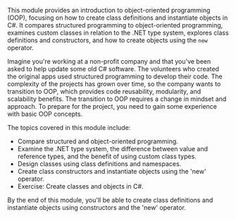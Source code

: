 This module provides an introduction to object-oriented programming (OOP), focusing on how to create class definitions and instantiate objects in C#. It compares structured programming to object-oriented programming, examines custom classes in relation to the .NET type system, explores class definitions and constructors, and how to create objects using the `new` operator.

Imagine you're working at a non-profit company and that you've been asked to help update some old C# software. The volunteers who created the original apps used structured programming to develop their code. The complexity of the projects has grown over time, so the company wants to transition to OOP, which provides code reusability, modularity, and scalability benefits. The transition to OOP requires a change in mindset and approach. To prepare for the project, you need to gain some experience with basic OOP concepts.

The topics covered in this module include:

- Compare structured and object-oriented programming.
- Examine the .NET type system, the difference between value and reference types, and the benefit of using custom class types.
- Design classes using class definitions and namespaces.
- Create class constructors and instantiate objects using the 'new' operator.
- Exercise: Create classes and objects in C#.

By the end of this module, you'll be able to create class definitions and instantiate objects using constructors and the 'new' operator.
